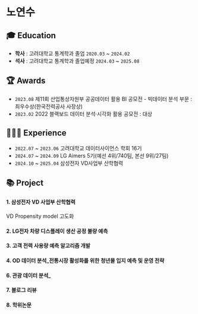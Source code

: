 # 노연수

## 🎓 Education  
- **학사** : 고려대학교 통계학과 졸업 `2020.03` ~ `2024.02`
- **석사** : 고려대학교 통계학과 졸업예정 `2024.03` ~ `2025.08`

## 🏆 Awards
- `2023.08` 제11회 산업통상자원부 공공데이터 활용 BI 공모전 - 빅데이터 분석 부문 : 최우수상(한국전력공사 사장상)
- `2023.02` 2022 블랙보드 데이터 분석·시각화 활용 공모전 : 대상

## 👩🏻‍💻 Experience
- `2022.07` ~ `2023.06` 고려대학교 데이터사이언스 학회 16기
- `2024.07` ~ `2024.09` LG Aimers 5기(예선 4위/740팀, 본선 9위/27팀)
- `2024.10` ~ `2025.04` 삼성전자 VD사업부 산학협력

## 📚 Project
#### 1. 삼성전자 VD 사업부 산학협력
VD Propensity model 고도화
#### 2. LG전자 차량 디스플레이 생산 공정 불량 예측
#### 3. 고객 전력 사용량 예측 알고리즘 개발
#### 4. OD 데이터 분석_전통시장 활성화를 위한 청년몰 입지 예측 및 운영 전략
#### 6. 관광 데이터 분석_
#### 7. 블로그 리뷰
#### 8. 학위논문
